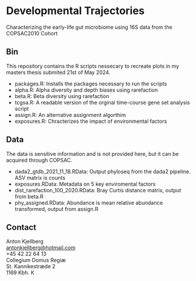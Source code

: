 # Developmental Trajectories

Characterizing the early-life gut microbiome using 16S data from the COPSAC2010 Cohort

## Bin

This repository contains the R scripts nessecary to recreate plots in my masters thesis submited 21st of May 2024.

- packages.R: Installs the packages necessary to run the scripts
- alpha.R: Alpha diversity and depth biases using rarefaction
- beta.R: Beta diversity using rarefaction
- tcgsa.R: A readable version of the orginal time-course gene set analysis script
- assign.R: An alternative assignment algorthim
- exposures.R: Chracterizes the impact of environmental factors

## Data

The data is sensitive information and is not provided here, but it can be acquired through COPSAC.

- dada2_gtdb_2021_11_18.RData: Output phyloseq from the dada2 pipeline. ASV matrix is counts
- exposures.RData: Metadata on 5 key enviromental factors
- dist_rarefaction_100_2020.RData: Bray Curtis distance matrix, output from beta.R
- phy_assigned.RData: Abundance is mean relative abundance transformed, output from assign.R

## Contact

Anton Kjellberg <br/>
antonkjellberg@hotmail.com <br/>
+45 42 22 64 13 <br/>
Collegium Domus Regiæ <br/>
St. Kannikestræde 2 <br/>
1169 Kbh. K <br/>



